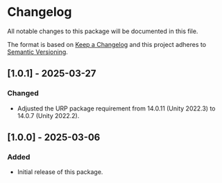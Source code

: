 # Changelog

All notable changes to this package will be documented in this file.

The format is based on [Keep a Changelog](http://keepachangelog.com/en/1.0.0/)
and this project adheres to [Semantic Versioning](http://semver.org/spec/v2.0.0.html).

## [1.0.1] - 2025-03-27

### Changed

- Adjusted the URP package requirement from 14.0.11 (Unity 2022.3) to 14.0.7 (Unity 2022.2).


## [1.0.0] - 2025-03-06

### Added

- Initial release of this package.